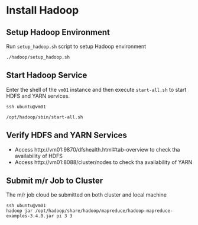 # Install Hadoop

## Setup Hadoop Environment

Run `setup_hadoop.sh` script to setup Hadoop environment

```shell
./hadoop/setup_hadoop.sh
```

## Start Hadoop Service

Enter the shell of the `vm01` instance and then execute `start-all.sh` to start HDFS and YARN services.

```shell
ssh ubuntu@vm01

/opt/hadoop/sbin/start-all.sh
```

## Verify HDFS and YARN Services

- Access http://vm01:9870/dfshealth.html#tab-overview to check tha availability of HDFS
- Access http://vm01:8088/cluster/nodes to check tha availability of YARN

## Submit m/r Job to Cluster

The m/r job cloud be submitted on both cluster and local machine

```shell
ssh ubuntu@vm01
hadoop jar /opt/hadoop/share/hadoop/mapreduce/hadoop-mapreduce-examples-3.4.0.jar pi 3 3
```